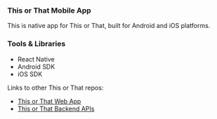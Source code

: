 ### This or That Mobile App
This is native app for This or That, built for Android and iOS platforms. 

### Tools & Libraries
- React Native
- Android SDK
- iOS SDK

Links to other This or That repos: 
- [This or That Web App](https://github.com/thepavanbarla/thisorthat-web)
- [This or That Backend APIs](https://github.com/thepavanbarla/thisorthat-services)
